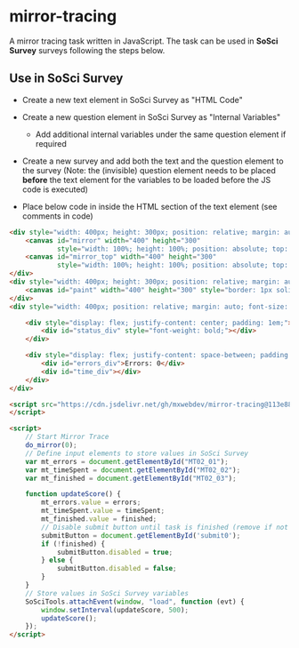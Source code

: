# mirror-tracing
A mirror tracing task written in JavaScript. The task can be used in **SoSci Survey** surveys following the steps below.

## Use in SoSci Survey
- Create a new text element in SoSci Survey as "HTML Code"
- Create a new question element in SoSci Survey as "Internal Variables" 
    - Add additional internal variables under the same question element if required

- Create a new survey and add both the text and the question element to the survey (Note: the (invisible) question element needs to be placed **before** the text element for the variables to be loaded before the JS code is executed)

- Place below code in inside the HTML section of the text element (see comments in code)

```html
<div style="width: 400px; height: 300px; position: relative; margin: auto;">
    <canvas id="mirror" width="400" height="300"
            style="width: 100%; height: 100%; position: absolute; top: 0; left: 0; border: 1px solid #000000;"></canvas>
    <canvas id="mirror_top" width="400" height="300"
            style="width: 100%; height: 100%; position: absolute; top: 0; left: 0; border: 1px solid #000000;"></canvas>
</div>
<div style="width: 400px; height: 300px; position: relative; margin: auto;">
    <canvas id="paint" width="400" height="300" style="border: 1px solid #000000;"></canvas>
</div>
<div style="width: 400px; position: relative; margin: auto; font-size: large; font-family: sans-serif;">

    <div style="display: flex; justify-content: center; padding: 1em;">
        <div id="status_div" style="font-weight: bold;"></div>
    </div>

    <div style="display: flex; justify-content: space-between; padding: 0 1em;">
        <div id="errors_div">Errors: 0</div>
        <div id="time_div"></div>
    </div>
</div>

<script src="https://cdn.jsdelivr.net/gh/mxwebdev/mirror-tracing@113e887043847d44b4fa292ebb1efd9faaa9e3c1/mt.js">
</script>

<script>
    // Start Mirror Trace
    do_mirror(0);
    // Define input elements to store values in SoSci Survey
    var mt_errors = document.getElementById("MT02_01");
    var mt_timeSpent = document.getElementById("MT02_02");
    var mt_finished = document.getElementById("MT02_03");

    function updateScore() {
        mt_errors.value = errors;
        mt_timeSpent.value = timeSpent;
        mt_finished.value = finished;
        // Disable submit button until task is finished (remove if not needed)
        submitButton = document.getElementById('submit0');
        if (!finished) {
            submitButton.disabled = true;
        } else {
            submitButton.disabled = false;
        }
    }
    // Store values in SoSci Survey variables
    SoSciTools.attachEvent(window, "load", function (evt) {
        window.setInterval(updateScore, 500);
        updateScore();
    });
</script>
````

